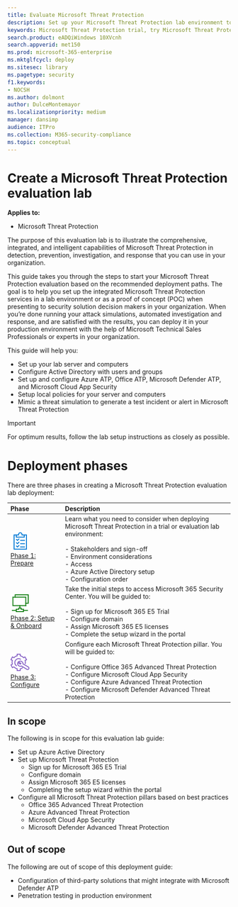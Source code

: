 ```yaml
---
title: Evaluate Microsoft Threat Protection 
description: Set up your Microsoft Threat Protection lab environment to try out how the  coordinated threat protection solution designed to protect devices, identity, data and applications can help your organization
keywords: Microsoft Threat Protection trial, try Microsoft Threat Protection, evaluate Microsoft Threat Protection, Microsoft Threat Protection evaluation lab, cyber security, advanced persistent threat, enterprise security, devices, device, identity, users, data, applications, incidents, automated investigation and remediation, advanced hunting
search.product: eADQiWindows 10XVcnh
search.appverid: met150
ms.prod: microsoft-365-enterprise
ms.mktglfcycl: deploy
ms.sitesec: library
ms.pagetype: security
f1.keywords:
- NOCSH
ms.author: dolmont
author: DulceMontemayor
ms.localizationpriority: medium
manager: dansimp
audience: ITPro
ms.collection: M365-security-compliance 
ms.topic: conceptual
---
```


# Create a Microsoft Threat Protection evaluation lab 

**Applies to:**
- Microsoft Threat Protection

The purpose of this evaluation lab is to illustrate the comprehensive, integrated, and intelligent capabilities of Microsoft Threat Protection in detection, prevention, investigation, and response that you can use in your organization. 

This guide takes you through the steps to start your Microsoft Threat Protection evaluation based on the recommended deployment paths. The goal is to help you set up the integrated Microsoft Threat Protection services in a lab environment or as a proof of concept (POC) when presenting to security solution decision makers in your organization. When you’re done running your attack simulations, automated investigation and response, and are satisfied with the results, you can deploy it in your production environment with the help of Microsoft Technical Sales Professionals or experts in your organization. 

This guide will help you:
- Set up your lab server and computers
- Configure Active Directory with users and groups
- Set up and configure Azure ATP, Office ATP, Microsoft Defender ATP, and Microsoft Cloud App Security
- Setup local policies for your server and computers
- Mimic a threat simulation to generate a test incident or alert in Microsoft Threat Protection

>[!IMPORTANT]
>For optimum results, follow the lab setup instructions as closely as possible.


# Deployment phases

There are three phases in creating a Microsoft Threat Protection evaluation lab deployment:

|Phase | Description | 
|:-------|:-----|
| ![Phase 1: Prepare](../../media/prepare.png)<br>[Phase 1: Prepare](prepare-mtpeval.md)| Learn what you need to consider when deploying Microsoft Threat Protection in a trial or evaluation lab environment: <br><br>- Stakeholders and sign-off <br> - Environment considerations <br>- Access <br>- Azure Active Directory setup <br> - Configuration order
|  ![Phase 2: Setup & Onboard](../../media/setup.png) <br>[Phase 2: Setup & Onboard](setup-mtpeval.md)|  Take the initial steps to access Microsoft 365 Security Center. You will be guided to:<br><br>- Sign up for Microsoft 365 E5 Trial <br>  - Configure domain<br>- Assign Microsoft 365 E5 licenses<br>- Complete the setup wizard in the portal|
|  ![Phase 3: Configure](../../media/onboard.png) <br>[Phase 3: Configure](config-mtpeval.md) | Configure each Microsoft Threat Protection pillar. You will be guided to:<br><br>- Configure Office 365 Advanced Threat Protection<br>- Configure Microsoft Cloud App Security<br>- Configure Azure Advanced Threat Protection<br>- Configure Microsoft Defender Advanced Threat Protection 


## In scope

The following is in scope for this evaluation lab guide:
-   Set up Azure Active Directory
-   Set up Microsoft Threat Protection
    -   Sign up for Microsoft 365 E5 Trial
    -   Configure domain
    -   Assign Microsoft 365 E5 licenses
    -   Completing the setup wizard within the portal
-   Configure all Microsoft Threat Protection pillars based on best practices
    -   Office 365 Advanced Threat Protection
    -   Azure Advanced Threat Protection
    -   Microsoft Cloud App Security
    -   Microsoft Defender Advanced Threat Protection

## Out of scope

The following are out of scope of this deployment guide:

-   Configuration of third-party solutions that might integrate with Microsoft
    Defender ATP
-   Penetration testing in production environment


